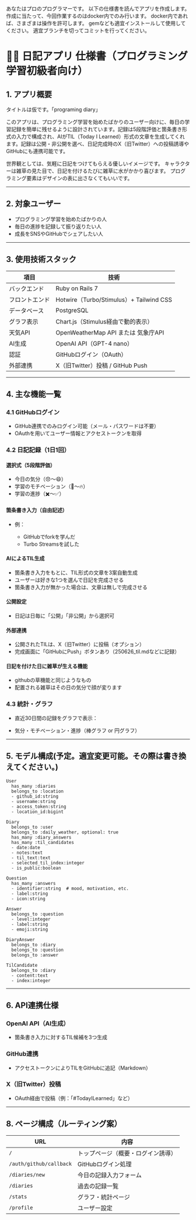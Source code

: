 あなたはプロのプログラマーです。
以下の仕様書を読んでアプリを作成します。
作成に当たって、今回作業するのはdocker内でのみ行います。
docker内であれば、さまざまは操作を許可します。
gemなども適宜インストールして使用してください。
適宜ブランチを切ってコミットを行ってください。

# 🧑‍💻 日記アプリ 仕様書（プログラミング学習初級者向け）

## 1. アプリ概要
タイトルは仮です。「programing diary」

このアプリは、プログラミング学習を始めたばかりのユーザー向けに、毎日の学習記録を簡単に残せるように設計されています。記録は5段階評価と箇条書き形式の入力で構成され、AIがTIL（Today I Learned）形式の文章を生成してくれます。記録は公開・非公開を選べ、日記完成時のX（旧Twitter）への投稿誘導やGitHubにも連携可能です。

世界観としては、気軽に日記をつけてもらえる優しいイメージです。
キャラクターは雑草の見た目で、日記を付けるたびに雑草に水がかかり喜びます。
プログラミング要素はデザインの表に出さなくてもいいです。

---

## 2. 対象ユーザー

* プログラミング学習を始めたばかりの人
* 毎日の進捗を記録して振り返りたい人
* 成長をSNSやGitHubでシェアしたい人

---

## 3. 使用技術スタック

| 項目      | 技術                                    |
| ------- | ------------------------------------- |
| バックエンド  | Ruby on Rails 7                       |
| フロントエンド | Hotwire（Turbo/Stimulus）+ Tailwind CSS |
| データベース  | PostgreSQL                            |
| グラフ表示   | Chart.js（Stimulus経由で動的表示）             |
| 天気API   | OpenWeatherMap API または 気象庁API         |
| AI生成    | OpenAI API（GPT-4 nano）               |
| 認証      | GitHubログイン（OAuth）                     |
| 外部連携    | X（旧Twitter）投稿 / GitHub Push           |

---

## 4. 主な機能一覧

### 4.1 GitHubログイン

* GitHub連携でのみログイン可能（メール・パスワードは不要）
* OAuthを用いてユーザー情報とアクセストークンを取得

### 4.2 日記記録（1日1回）

#### 選択式（5段階評価）

* 今日の気分（😞〜😄）
* 学習のモチベーション（🧊〜🔥）
* 学習の進捗（✖️〜✅）

#### 箇条書き入力（自由記述）

* 例：

  * GitHubでforkを学んだ
  * Turbo Streamsを試した

#### AIによるTIL生成

* 箇条書き入力をもとに、TIL形式の文章を3案自動生成
* ユーザーは好きな1つを選んで日記を完成させる
* 箇条書き入力が無かった場合は、文章は無しで完成させる

#### 公開設定

* 日記は日毎に「公開」「非公開」から選択可

#### 外部連携

* 公開されたTILは、X（旧Twitter）に投稿（オプション）
* 完成画面に「GitHubにPush」ボタンあり（250626_til.mdなどに記録）

#### 日記を付けた日に雑草が生える機能
* githubの草機能と同じようなもの
* 配置される雑草はその日の気分で顔が変ります

### 4.3 統計・グラフ

* 直近30日間の記録をグラフで表示：

* 気分・モチベーション・進捗（棒グラフ or 円グラフ）

---

## 5. モデル構成(予定。適宜変更可能。その際は書き換えてください。)

```
User
  has_many :diaries
  belongs_to :location
  - github_id:string
  - username:string
  - access_token:string
  - location_id:bigint

Diary
  belongs_to :user
  belongs_to :daily_weather, optional: true
  has_many :diary_answers
  has_many :til_candidates
  - date:date
  - notes:text
  - til_text:text
  - selected_til_index:integer
  - is_public:boolean

Question
  has_many :answers
  - identifier:string  # mood, motivation, etc.
  - label:string
  - icon:string

Answer
  belongs_to :question
  - level:integer
  - label:string
  - emoji:string

DiaryAnswer
  belongs_to :diary
  belongs_to :question
  belongs_to :answer

TilCandidate
  belongs_to :diary
  - content:text
  - index:integer
```

---

## 6. API連携仕様

### OpenAI API（AI生成）

* 箇条書き入力に対するTIL候補を3つ生成

### GitHub連携

* アクセストークンによりTILをGitHubに追記（Markdown）

### X（旧Twitter）投稿

* OAuth経由で投稿（例：「#TodayILearned」など）

---

## 8. ページ構成（ルーティング案）

| URL                     | 内容                |
| ----------------------- | ----------------- |
| `/`                     | トップページ（概要・ログイン誘導） |
| `/auth/github/callback` | GitHubログイン処理      |
| `/diaries/new`          | 今日の記録入力フォーム       |
| `/diaries`              | 過去の記録一覧           |
| `/stats`                | グラフ・統計ページ         |
| `/profile`              | ユーザー設定    |

